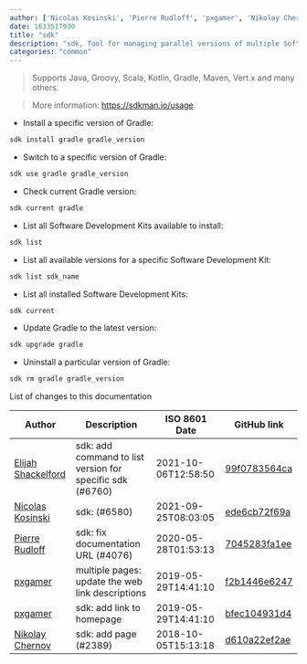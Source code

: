 ```yaml
---
author: ['Nicolas Kosinski', 'Pierre Rudloff', 'pxgamer', 'Nikolay Chernov', 'Elijah Shackelford']
date: 1633517930
title: "sdk"
description: "sdk, Tool for managing parallel versions of multiple Software Development Kits."
categories: "common"
---
```

> Supports Java, Groovy, Scala, Kotlin, Gradle, Maven, Vert.x and many others.

> More information: <https://sdkman.io/usage>.

- Install a specific version of Gradle:

```bash
sdk install gradle gradle_version
```

- Switch to a specific version of Gradle:

```bash
sdk use gradle gradle_version
```

- Check current Gradle version:

```bash
sdk current gradle
```

- List all Software Development Kits available to install:

```bash
sdk list
```

- List all available versions for a specific Software Development Kit:

```bash
sdk list sdk_name
```

- List all installed Software Development Kits:

```bash
sdk current
```

- Update Gradle to the latest version:

```bash
sdk upgrade gradle
```

- Uninstall a particular version of Gradle:

```bash
sdk rm gradle gradle_version
```
List of changes to this documentation


Author | Description | ISO 8601 Date | GitHub link
------|-----|-----|-----
[Elijah Shackelford](mailto:33649649+eshack94@users.noreply.github.com) | sdk: add command to list version for specific sdk (#6760) | 2021-10-06T12:58:50 | [99f0783564ca](https://github.com/tldr-pages/tldr/commit/99f0783564ca5046a7cbd4f8f721a5434027cc79)
[Nicolas Kosinski](mailto:nicokosi@users.noreply.github.com) | sdk: (#6580) | 2021-09-25T08:03:05 | [ede6cb72f69a](https://github.com/tldr-pages/tldr/commit/ede6cb72f69af572c1c14ace9815fdc05f2a2b3c)
[Pierre Rudloff](mailto:contact@rudloff.pro) | sdk: fix documentation URL (#4076) | 2020-05-28T01:53:13 | [7045283fa1ee](https://github.com/tldr-pages/tldr/commit/7045283fa1ee12b15efbfdb7a94314f979bb9fdd)
[pxgamer](mailto:owzie123@gmail.com) | multiple pages: update the web link descriptions | 2019-05-29T14:41:10 | [f2b1446e6247](https://github.com/tldr-pages/tldr/commit/f2b1446e6247d3e794ee6577dee0c867dfc9af26)
[pxgamer](mailto:owzie123@gmail.com) | sdk: add link to homepage | 2019-05-29T14:41:10 | [bfec104931d4](https://github.com/tldr-pages/tldr/commit/bfec104931d467627fe286badf808cad5d155a02)
[Nikolay Chernov](mailto:mini-bfg@mail.ru) | sdk: add page (#2389) | 2018-10-05T15:13:18 | [d610a22ef2ae](https://github.com/tldr-pages/tldr/commit/d610a22ef2aec1c836a3cac2aa557668a14fc2ff)

